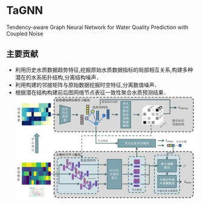 # TaGNN
Tendency-aware Graph Neural Network for Water Quality Prediction with Coupled Noise
## 主要贡献
   - 利用历史水质数据趋势特征,挖掘原始水质数据指标的局部相互关系,构建多种潜在的水系拓扑结构,分离结构噪声．
   - 利用构建的邻接矩阵与原始数据挖掘时空特征,分离数值噪声．
   - 根据潜在结构构建前后图网络节点表征一致性聚合水质预测结果．
![Alt text](main_model.jpg)

